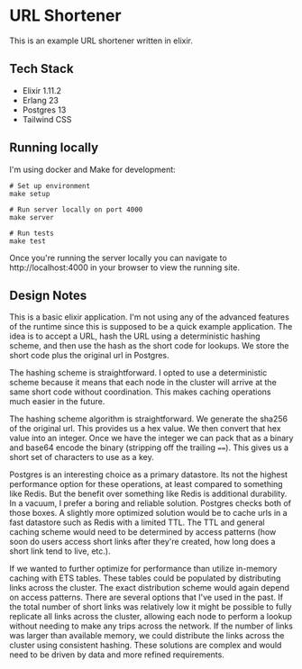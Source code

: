 # URL Shortener

This is an example URL shortener written in elixir.

## Tech Stack

* Elixir 1.11.2
* Erlang 23
* Postgres 13
* Tailwind CSS

## Running locally

I'm using docker and Make for development:

```
# Set up environment
make setup

# Run server locally on port 4000
make server

# Run tests
make test
```

Once you're running the server locally you can navigate to http://localhost:4000
in your browser to view the running site.

## Design Notes

This is a basic elixir application. I'm not using any of the advanced features
of the runtime since this is supposed to be a quick example application. The idea
is to accept a URL, hash the URL using a deterministic hashing scheme, and then
use the hash as the short code for lookups. We store the short code plus the original
url in Postgres.

The hashing scheme is straightforward. I opted to use a deterministic scheme because
it means that each node in the cluster will arrive at the same short code without
coordination. This makes caching operations much easier in the future.

The hashing scheme algorithm is straightforward. We generate the sha256 of the original url.
This provides us a hex value. We then convert that hex value into an integer.
Once we have the integer we can pack that as a binary and base64 encode the binary (stripping off 
the trailing `==`). This gives us a short set of characters to use as a key.

Postgres is an interesting choice as a primary datastore. Its not the highest
performance option for these operations, at least compared to something like
Redis. But the benefit over something like Redis is additional durability.
In a vacuum, I prefer a boring and reliable solution. Postgres checks both of
those boxes. A slightly more optimized solution would be to cache urls in a fast
datastore such as Redis with a limited TTL. The TTL and general caching scheme
would need to be determined by access patterns (how soon do users access short
links after they're created, how long does a short link tend to live, etc.).

If we wanted to further optimize for performance than utilize in-memory caching
with ETS tables. These tables could be populated by distributing links across
the cluster. The exact distribution scheme would again depend on access patterns.
There are several options that I've used in the past. If the total number of short
links was relatively low it might be possible to fully replicate all links across
the cluster, allowing each node to perform a lookup without needing to make any
trips across the network. If the number of links was larger than available memory,
we could distribute the links across the cluster using consistent hashing. These
solutions are complex and would need to be driven by data and more refined requirements.


